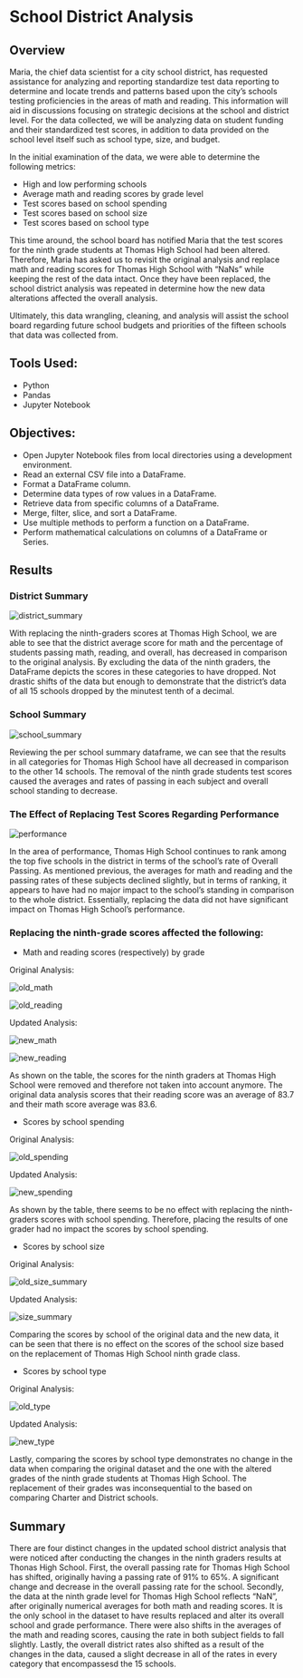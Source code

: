 # School District Analysis

## Overview
Maria, the chief data scientist for a city school district, has requested assistance for analyzing and reporting standardize test data reporting to determine and locate trends and patterns based upon the city’s schools testing proficiencies in the areas of math and reading. This information will aid in discussions focusing on strategic decisions at the school and district level. For the data collected, we will be analyzing data on student funding and their standardized test scores, in addition to data provided on the school level itself such as school type, size, and budget. 

In the initial examination of the data, we were able to determine the following metrics: 
-	High and low performing schools
-	Average math and reading scores by grade level
-	Test scores based on school spending
-	Test scores based on school size
-	Test scores based on school type

This time around, the school board has notified Maria that the test scores for the ninth grade students at Thomas High School had been altered. Therefore, Maria has asked us to revisit the original analysis and replace math and reading scores for Thomas High School with “NaNs” while keeping the rest of the data intact. Once they have been replaced, the school district analysis was repeated in determine how the new data alterations affected the overall analysis.  

Ultimately, this data wrangling, cleaning, and analysis will assist the school board regarding future school budgets and priorities of the fifteen schools that data was collected from.

## Tools Used:
- Python
- Pandas
- Jupyter Notebook

## Objectives:
- Open Jupyter Notebook files from local directories using a development environment.
- Read an external CSV file into a DataFrame.
- Format a DataFrame column.
- Determine data types of row values in a DataFrame.
- Retrieve data from specific columns of a DataFrame.
- Merge, filter, slice, and sort a DataFrame.
- Use multiple methods to perform a function on a DataFrame.
- Perform mathematical calculations on columns of a DataFrame or Series.


## Results

### District Summary


![district_summary](Resources/district_summary_new.png)


With replacing the ninth-graders scores at Thomas High School, we are able to see that the district average score for math and the percentage of students passing math, reading, and overall, has decreased in comparison to the original analysis. By excluding the data of the ninth graders, the DataFrame depicts the scores in these categories to have dropped. Not drastic shifts of the data but enough to demonstrate that the district’s data of all 15 schools dropped by the minutest tenth of a decimal. 

### School Summary


![school_summary](Resources/school_summary_new.png)


Reviewing the per school summary dataframe, we can see that the results in all categories for Thomas High School have all decreased in comparison to the other 14 schools. The removal of the ninth grade students test scores caused the averages and rates of passing in each subject and overall school standing to decrease. 

### The Effect of Replacing Test Scores Regarding Performance


![performance](Resources/performance_new.png)


In the area of performance, Thomas High School continues to rank among the top five schools in the district in terms of the school’s rate of Overall Passing. As mentioned previous, the averages for math and reading and the passing rates of these subjects declined slightly, but in terms of ranking, it appears to have had no major impact to the school’s standing in comparison to the whole district. Essentially, replacing the data did not have significant impact on Thomas High School’s performance. 

### Replacing the ninth-grade scores affected the following:

- Math and reading scores (respectively) by grade

Original Analysis:

![old_math](Resources/old_math_score_grade.png)


![old_reading](Resources/old_reading_score_grade.png)


Updated Analysis:

![new_math](Resources/new_math_score_grade.png)


![new_reading](Resources/new_reading_score_grade.png)


As shown on the table, the scores for the ninth graders at Thomas High School were removed and therefore not taken into account anymore. The original data analysis scores that their reading score was an average of 83.7 and their math score average was 83.6. 

-	Scores by school spending
	
Original Analysis:

![old_spending](Resources/old_spending_summary_df.png)


Updated Analysis:

![new_spending](Resources/new_spending_summary_df.png)

As shown by the table, there seems to be no effect with replacing the ninth-graders scores with school spending. Therefore, placing the results of one grader had no impact the scores by school spending. 

-	Scores by school size

Original Analysis:

![old_size_summary](Resources/old_size.png)


Updated Analysis:

![size_summary](Resources/size_summary.png)

Comparing the scores by school of the original data and the new data, it can be seen that there is no effect on the scores of the school size based on the replacement of Thomas High School ninth grade class.

-	Scores by school type

Original Analysis:

![old_type](Resources/old_type_summary.png)


Updated Analysis:

![new_type](Resources/new_type_summary.png)

Lastly, comparing the scores by school type demonstrates no change in the data when comparing the original dataset and the one with the altered grades of the ninth grade students at Thomas High School. The replacement of their grades was inconsequential to the based on comparing Charter and District schools. 

## Summary 

There are four distinct changes in the updated school district analysis that were noticed after conducting the changes in the ninth graders results at Thonas High School. First, the overall passing rate for Thomas High School has shifted, originally having a passing rate of 91% to 65%. A significant change and decrease in the overall passing rate for the school. Secondly, the data at the ninth grade level for Thomas High School reflects “NaN”, after originally numerical averages for both math and reading scores. It is the only school in the dataset to have results replaced and alter its overall school and grade performance. There were also shifts in the averages of the math and reading scores, causing the rate in both subject fields to fall slightly. Lastly, the overall district rates also shifted as a result of the changes in the data, caused a slight decrease in all of the rates in every category that encompassesd the 15 schools. 
